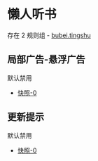 # 懒人听书

存在 2 规则组 - [bubei.tingshu](/src/apps/bubei.tingshu.ts)

## 局部广告-悬浮广告

默认禁用

- [快照-0](https://i.gkd.li/i/13348489)

## 更新提示

默认禁用

- [快照-0](https://i.gkd.li/i/13545953)
